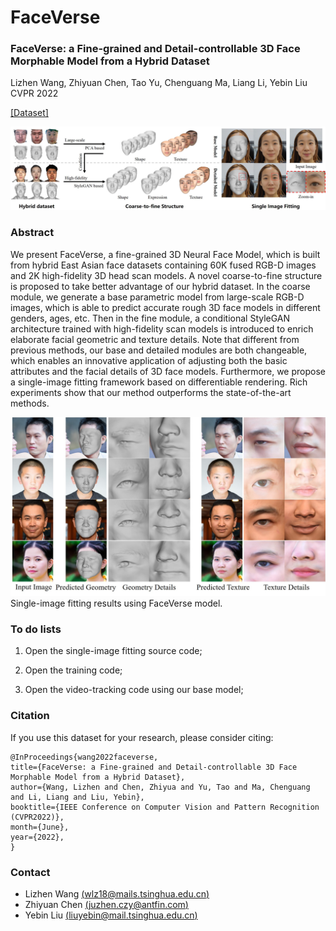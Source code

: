 # FaceVerse
### FaceVerse: a Fine-grained and Detail-controllable 3D Face Morphable Model from a Hybrid Dataset
Lizhen Wang, Zhiyuan Chen, Tao Yu, Chenguang Ma, Liang Li, Yebin Liu  CVPR 2022

[[Dataset]](https://github.com/LizhenWangT/FaceVerse-Dataset)

![teaser](./docs/cover.jpg)

### Abstract
We present FaceVerse, a fine-grained 3D Neural Face Model, which is built from hybrid East Asian face datasets containing 60K fused RGB-D images and 2K high-fidelity 3D head scan models. A novel coarse-to-fine structure is proposed to take better advantage of our hybrid dataset. In the coarse module, we generate a base parametric model from large-scale RGB-D images, which is able to predict accurate rough 3D face models in different genders, ages, etc. Then in the fine module, a conditional StyleGAN architecture trained with high-fidelity scan models is introduced to enrich elaborate facial geometric and texture details. Note that different from previous methods, our base and detailed modules are both changeable, which enables an innovative application of adjusting both the basic attributes and the facial details of 3D face models. Furthermore, we propose a single-image fitting framework based on differentiable rendering. Rich experiments show that our method outperforms the state-of-the-art methods.

![teaser](./docs/results.jpg)
Single-image fitting results using FaceVerse model.

### To do lists
1. Open the single-image fitting source code;

2. Open the training code;

3. Open the video-tracking code using our base model;

### Citation
If you use this dataset for your research, please consider citing:
```
@InProceedings{wang2022faceverse,
title={FaceVerse: a Fine-grained and Detail-controllable 3D Face Morphable Model from a Hybrid Dataset},
author={Wang, Lizhen and Chen, Zhiyua and Yu, Tao and Ma, Chenguang and Li, Liang and Liu, Yebin},
booktitle={IEEE Conference on Computer Vision and Pattern Recognition (CVPR2022)},
month={June},
year={2022},
}
```

### Contact
- Lizhen Wang [(wlz18@mails.tsinghua.edu.cn)](wlz18@mails.tsinghua.edu.cn)
- Zhiyuan Chen [(juzhen.czy@antfin.com)](juzhen.czy@antfin.com)
- Yebin Liu [(liuyebin@mail.tsinghua.edu.cn)](mailto:liuyebin@mail.tsinghua.edu.cn)
